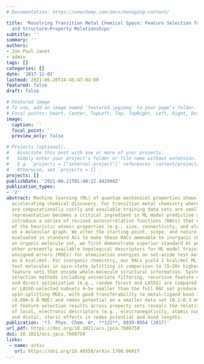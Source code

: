 ```yaml
---
# Documentation: https://wowchemy.com/docs/managing-content/

title: 'Resolving Transition Metal Chemical Space: Feature Selection for Machine Learning
  and Structure–Property Relationships'
subtitle: ''
summary: ''
authors:
- Jon Paul Janet
- admin
tags: []
categories: []
date: '2017-11-01'
lastmod: 2021-06-20T14:45:47-04:00
featured: false
draft: false

# Featured image
# To use, add an image named `featured.jpg/png` to your page's folder.
# Focal points: Smart, Center, TopLeft, Top, TopRight, Left, Right, BottomLeft, Bottom, BottomRight.
image:
  caption: ''
  focal_point: ''
  preview_only: false

# Projects (optional).
#   Associate this post with one or more of your projects.
#   Simply enter your project's folder or file name without extension.
#   E.g. `projects = ["internal-project"]` references `content/project/deep-learning/index.md`.
#   Otherwise, set `projects = []`.
projects: []
publishDate: '2021-06-21T01:48:22.442948Z'
publication_types:
- '2'
abstract: Machine learning (ML) of quantum mechanical properties shows promise for
  accelerating chemical discovery. For transition metal chemistry where accurate calculations
  are computationally costly and available training data sets are small, the molecular
  representation becomes a critical ingredient in ML model predictive accuracy. We
  introduce a series of revised autocorrelation functions (RACs) that encode relationships
  of the heuristic atomic properties (e.g., size, connectivity, and electronegativity)
  on a molecular graph. We alter the starting point, scope, and nature of the quantities
  evaluated in standard ACs to make these RACs amenable to inorganic chemistry. On
  an organic molecule set, we first demonstrate superior standard AC performance to
  other presently available topological descriptors for ML model training, with mean
  unsigned errors (MUEs) for atomization energies on set-aside test molecules as low
  as 6 kcal/mol. For inorganic chemistry, our RACs yield 1 kcal/mol ML MUEs on set-aside
  test molecules in spin-state splitting in comparison to 15–20× higher errors for
  feature sets that encode whole-molecule structural information. Systematic feature
  selection methods including univariate filtering, recursive feature elimination,
  and direct optimization (e.g., random forest and LASSO) are compared. Random-forest-
  or LASSO-selected subsets 4–5× smaller than the full RAC set produce sub- to 1 kcal/mol
  spin-splitting MUEs, with good transferability to metal–ligand bond length prediction
  (0.004–5 Å MUE) and redox potential on a smaller data set (0.2–0.3 eV MUE). Evaluation
  of feature selection results across property sets reveals the relative importance
  of local, electronic descriptors (e.g., electronegativity, atomic number) in spin-splitting
  and distal, steric effects in redox potential and bond lengths.
publication: '*J. Phys. Chem. A*, **121**, 8939-8954 (2017)'
url_pdf: https://doi.org/10.1021/acs.jpca.7b08750
doi: 10.1021/acs.jpca.7b08750
links:
 - name: arXiv
   url: https://doi.org/10.48550/arXiv.1708.06017
---
```

